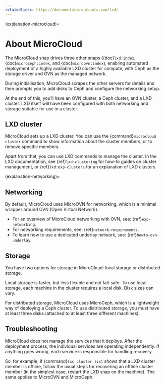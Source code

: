 ```yaml
---
relatedlinks: https://documentation.ubuntu.com/lxd/
---
```


(explanation-microcloud)=
# About MicroCloud

The MicroCloud snap drives three other snaps ({doc}`lxd:index`, {doc}`microceph:index`, and {doc}`microovn:index`), enabling automated deployment of a highly available LXD cluster for compute, with Ceph as the storage driver and OVN as the managed network.

During initialisation, MicroCloud scrapes the other servers for details and then prompts you to add disks to Ceph and configure the networking setup.

At the end of this, you’ll have an OVN cluster, a Ceph cluster, and a LXD cluster. LXD itself will have been configured with both networking and storage suitable for use in a cluster.


## LXD cluster

MicroCloud sets up a LXD cluster. You can use the {command}`microcloud cluster` command to show information about the cluster members, or to remove specific members.

Apart from that, you can use LXD commands to manage the cluster. In the LXD documentation, see {ref}`lxd:clustering` for how-to guides on cluster management, or {ref}`lxd:exp-clusters` for an explanation of LXD clusters.

(explanation-networking)=
## Networking

By default, MicroCloud uses MicroOVN for networking, which is a minimal wrapper around OVN (Open Virtual Network).

- For an overview of MicroCloud networking with OVN, see: {ref}`exp-networking`.
- For networking requirements, see: {ref}`network-requirements`.
- To learn how to use a dedicated underlay network, see: {ref}`howto-ovn-underlay`.

## Storage

You have two options for storage in MicroCloud: local storage or distributed storage.

Local storage is faster, but less flexible and not fail-safe.
To use local storage, each machine in the cluster requires a local disk.
Disk sizes can vary.

For distributed storage, MicroCloud uses MicroCeph, which is a lightweight way of deploying a Ceph cluster.
To use distributed storage, you must have at least three disks (attached to at least three different machines).

## Troubleshooting

MicroCloud does not manage the services that it deploys.
After the deployment process, the individual services are operating independently.
If anything goes wrong, each service is responsible for handling recovery.

So, for example, if {command}`lxc cluster list` shows that a LXD cluster member is offline, follow the usual steps for recovering an offline cluster member (in the simplest case, restart the LXD snap on the machine).
The same applies to MicroOVN and MicroCeph.
